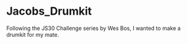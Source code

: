 # Jacobs_Drumkit
Following the JS30 Challenge series by Wes Bos, I wanted to make a drumkit for my mate.
